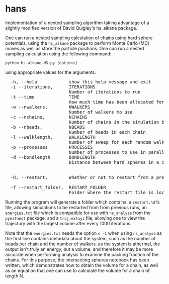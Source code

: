 # hans
Implementation of a nested sampling algorithm taking advantage of a slightly modified version of David Quigley's hs_alkane package.

One can run a nested sampling calculation of chains using hard sphere potentials, using the `hs_alkane` package to perform Monte Carlo (MC) moves as well as
store the particle positions. One can run a nested sampling calculation using the following command:

`python hs_alkane_NS.py [options]`

using appropriate values for the arguments.
<pre>  -h, --help            show this help message and exit
  -i --iterations,      ITERATIONS
                        Number of iterations to run
  -t --time             TIME
                        How much time has been allocated for the program to run
  -w --nwalkers,        NWALKERS
                        Number of walkers to use
  -c --nchains,         NCHAINS
                        Number of chains in the simulation box
  -b --nbeads,          NBEADS
                        Number of beads in each chain
  -l --walklength,      WALKLENGTH
                        Number of sweep for each random walk step
  -p --processes        PROCESSES
                        Number of processes to use in parallel when performing random walks
  -d --bondlength       BONDLENGTH
                        Distance between hard spheres in a chain


  -R, --restart,        Whether or not to restart from a previous attempt
  
  -f --restart_folder,  RESTART_FOLDER
                        Folder where the restart file is located. In the folder, a restart.hdf5 file must be present in order to resume the simulation.
</pre>

Running the program will generate a folder which contains: a `restart.hdf5` file, allowing simulations to be restarted from from previous runs, an `energies.txt` file which is compatible for use with `ns_analyse` from the `pymatnest` package, and a `traj.extxyz` file, allowing one to view the trajectory with the largest volume after every 1000 iterations. 

Note that the `energies.txt` needs the option `s -1` when using `ns_analyse` as the first line contains metadata about the system, such as the number of beads per chain and the number of walkers. as the system is athermal, the output isn't truly an energy, but a volume, and therefore it may be more accurate when performing analysis to examine the packing fraction of the chains. For this purpose, the intersecting spheres notebook has been written, which demonstrates how to obtain the volume for a chain, as well as an equation that one can use to calculate the volume for a chain of length N. 


